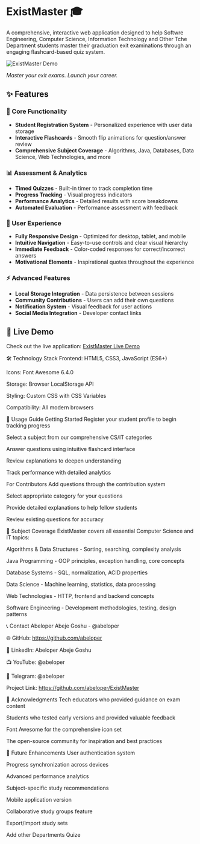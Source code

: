 # ExistMaster 🎓

A comprehensive, interactive web application designed to help Softwre Engineering, Computer Science, Information Technology and Other Tche Department students master their graduation exit examinations through an engaging flashcard-based quiz system.

![ExistMaster Demo](assets/demo.gif)

*Master your exit exams. Launch your career.*

## ✨ Features

### 🎯 Core Functionality
- **Student Registration System** - Personalized experience with user data storage
- **Interactive Flashcards** - Smooth flip animations for question/answer review
- **Comprehensive Subject Coverage** - Algorithms, Java, Databases, Data Science, Web Technologies, and more

### 📊 Assessment & Analytics
- **Timed Quizzes** - Built-in timer to track completion time
- **Progress Tracking** - Visual progress indicators
- **Performance Analytics** - Detailed results with score breakdowns
- **Automated Evaluation** - Performance assessment with feedback

### 🎨 User Experience
- **Fully Responsive Design** - Optimized for desktop, tablet, and mobile
- **Intuitive Navigation** - Easy-to-use controls and clear visual hierarchy
- **Immediate Feedback** - Color-coded responses for correct/incorrect answers
- **Motivational Elements** - Inspirational quotes throughout the experience

### ⚡ Advanced Features
- **Local Storage Integration** - Data persistence between sessions
- **Community Contributions** - Users can add their own questions
- **Notification System** - Visual feedback for user actions
- **Social Media Integration** - Developer contact links

## 🚀 Live Demo

Check out the live application: [ExistMaster Live Demo](https://abeloper.github.io/ExistMaster/)

🛠️ Technology Stack
Frontend: HTML5, CSS3, JavaScript (ES6+)

Icons: Font Awesome 6.4.0

Storage: Browser LocalStorage API

Styling: Custom CSS with CSS Variables

Compatibility: All modern browsers

📖 Usage Guide
Getting Started
Register your student profile to begin tracking progress

Select a subject from our comprehensive CS/IT categories

Answer questions using intuitive flashcard interface

Review explanations to deepen understanding

Track performance with detailed analytics

For Contributors
Add questions through the contribution system

Select appropriate category for your questions

Provide detailed explanations to help fellow students

Review existing questions for accuracy

🎯 Subject Coverage
ExistMaster covers all essential Computer Science and IT topics:

Algorithms & Data Structures - Sorting, searching, complexity analysis

Java Programming - OOP principles, exception handling, core concepts

Database Systems - SQL, normalization, ACID properties

Data Science - Machine learning, statistics, data processing

Web Technologies - HTTP, frontend and backend concepts

Software Engineering - Development methodologies, testing, design patterns


📞 Contact
Abeloper Abeje Goshu - @abeloper

🌐 GitHub: https://github.com/abeloper

💼 LinkedIn: Abeloper Abeje Goshu

📺 YouTube: @abeloper

📱 Telegram: @abeloper

Project Link: https://github.com/abeloper/ExistMaster

🙏 Acknowledgments
Tech educators who provided guidance on exam content

Students who tested early versions and provided valuable feedback

Font Awesome for the comprehensive icon set

The open-source community for inspiration and best practices

🚀 Future Enhancements
User authentication system

Progress synchronization across devices

Advanced performance analytics

Subject-specific study recommendations

Mobile application version

Collaborative study groups feature

Export/import study sets

Add other Departments Quize

